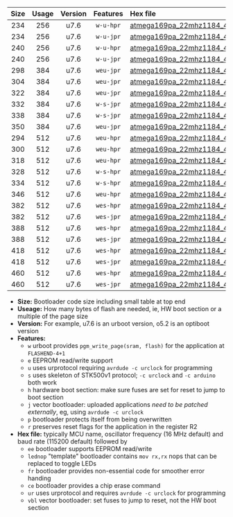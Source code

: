 |Size|Usage|Version|Features|Hex file|
|:-:|:-:|:-:|:-:|:--|
|234|256|u7.6|`w-u-hpr`|[atmega169pa_22mhz1184_460800bps_ur.hex](https://raw.githubusercontent.com/stefanrueger/urboot/main//atmega169pa_22mhz1184_460800bps_ur.hex)|
|234|256|u7.6|`w-u-jpr`|[atmega169pa_22mhz1184_460800bps_ur_vbl.hex](https://raw.githubusercontent.com/stefanrueger/urboot/main//atmega169pa_22mhz1184_460800bps_ur_vbl.hex)|
|240|256|u7.6|`w-u-hpr`|[atmega169pa_22mhz1184_460800bps_lednop_ur.hex](https://raw.githubusercontent.com/stefanrueger/urboot/main//atmega169pa_22mhz1184_460800bps_lednop_ur.hex)|
|240|256|u7.6|`w-u-jpr`|[atmega169pa_22mhz1184_460800bps_lednop_ur_vbl.hex](https://raw.githubusercontent.com/stefanrueger/urboot/main//atmega169pa_22mhz1184_460800bps_lednop_ur_vbl.hex)|
|298|384|u7.6|`weu-jpr`|[atmega169pa_22mhz1184_460800bps_ee_ur_vbl.hex](https://raw.githubusercontent.com/stefanrueger/urboot/main//atmega169pa_22mhz1184_460800bps_ee_ur_vbl.hex)|
|304|384|u7.6|`weu-jpr`|[atmega169pa_22mhz1184_460800bps_ee_lednop_ur_vbl.hex](https://raw.githubusercontent.com/stefanrueger/urboot/main//atmega169pa_22mhz1184_460800bps_ee_lednop_ur_vbl.hex)|
|322|384|u7.6|`weu-jpr`|[atmega169pa_22mhz1184_460800bps_ee_lednop_fr_ur_vbl.hex](https://raw.githubusercontent.com/stefanrueger/urboot/main//atmega169pa_22mhz1184_460800bps_ee_lednop_fr_ur_vbl.hex)|
|332|384|u7.6|`w-s-jpr`|[atmega169pa_22mhz1184_460800bps_vbl.hex](https://raw.githubusercontent.com/stefanrueger/urboot/main//atmega169pa_22mhz1184_460800bps_vbl.hex)|
|338|384|u7.6|`w-s-jpr`|[atmega169pa_22mhz1184_460800bps_lednop_vbl.hex](https://raw.githubusercontent.com/stefanrueger/urboot/main//atmega169pa_22mhz1184_460800bps_lednop_vbl.hex)|
|350|384|u7.6|`weu-jpr`|[atmega169pa_22mhz1184_460800bps_ee_lednop_fr_ce_ur_vbl.hex](https://raw.githubusercontent.com/stefanrueger/urboot/main//atmega169pa_22mhz1184_460800bps_ee_lednop_fr_ce_ur_vbl.hex)|
|294|512|u7.6|`weu-hpr`|[atmega169pa_22mhz1184_460800bps_ee_ur.hex](https://raw.githubusercontent.com/stefanrueger/urboot/main//atmega169pa_22mhz1184_460800bps_ee_ur.hex)|
|300|512|u7.6|`weu-hpr`|[atmega169pa_22mhz1184_460800bps_ee_lednop_ur.hex](https://raw.githubusercontent.com/stefanrueger/urboot/main//atmega169pa_22mhz1184_460800bps_ee_lednop_ur.hex)|
|318|512|u7.6|`weu-hpr`|[atmega169pa_22mhz1184_460800bps_ee_lednop_fr_ur.hex](https://raw.githubusercontent.com/stefanrueger/urboot/main//atmega169pa_22mhz1184_460800bps_ee_lednop_fr_ur.hex)|
|328|512|u7.6|`w-s-hpr`|[atmega169pa_22mhz1184_460800bps.hex](https://raw.githubusercontent.com/stefanrueger/urboot/main//atmega169pa_22mhz1184_460800bps.hex)|
|334|512|u7.6|`w-s-hpr`|[atmega169pa_22mhz1184_460800bps_lednop.hex](https://raw.githubusercontent.com/stefanrueger/urboot/main//atmega169pa_22mhz1184_460800bps_lednop.hex)|
|346|512|u7.6|`weu-hpr`|[atmega169pa_22mhz1184_460800bps_ee_lednop_fr_ce_ur.hex](https://raw.githubusercontent.com/stefanrueger/urboot/main//atmega169pa_22mhz1184_460800bps_ee_lednop_fr_ce_ur.hex)|
|382|512|u7.6|`wes-hpr`|[atmega169pa_22mhz1184_460800bps_ee.hex](https://raw.githubusercontent.com/stefanrueger/urboot/main//atmega169pa_22mhz1184_460800bps_ee.hex)|
|382|512|u7.6|`wes-jpr`|[atmega169pa_22mhz1184_460800bps_ee_vbl.hex](https://raw.githubusercontent.com/stefanrueger/urboot/main//atmega169pa_22mhz1184_460800bps_ee_vbl.hex)|
|388|512|u7.6|`wes-hpr`|[atmega169pa_22mhz1184_460800bps_ee_lednop.hex](https://raw.githubusercontent.com/stefanrueger/urboot/main//atmega169pa_22mhz1184_460800bps_ee_lednop.hex)|
|388|512|u7.6|`wes-jpr`|[atmega169pa_22mhz1184_460800bps_ee_lednop_vbl.hex](https://raw.githubusercontent.com/stefanrueger/urboot/main//atmega169pa_22mhz1184_460800bps_ee_lednop_vbl.hex)|
|418|512|u7.6|`wes-hpr`|[atmega169pa_22mhz1184_460800bps_ee_lednop_fr.hex](https://raw.githubusercontent.com/stefanrueger/urboot/main//atmega169pa_22mhz1184_460800bps_ee_lednop_fr.hex)|
|418|512|u7.6|`wes-jpr`|[atmega169pa_22mhz1184_460800bps_ee_lednop_fr_vbl.hex](https://raw.githubusercontent.com/stefanrueger/urboot/main//atmega169pa_22mhz1184_460800bps_ee_lednop_fr_vbl.hex)|
|460|512|u7.6|`wes-hpr`|[atmega169pa_22mhz1184_460800bps_ee_lednop_fr_ce.hex](https://raw.githubusercontent.com/stefanrueger/urboot/main//atmega169pa_22mhz1184_460800bps_ee_lednop_fr_ce.hex)|
|460|512|u7.6|`wes-jpr`|[atmega169pa_22mhz1184_460800bps_ee_lednop_fr_ce_vbl.hex](https://raw.githubusercontent.com/stefanrueger/urboot/main//atmega169pa_22mhz1184_460800bps_ee_lednop_fr_ce_vbl.hex)|

- **Size:** Bootloader code size including small table at top end
- **Useage:** How many bytes of flash are needed, ie, HW boot section or a multiple of the page size
- **Version:** For example, u7.6 is an urboot version, o5.2 is an optiboot version
- **Features:**
  + `w` urboot provides `pgm_write_page(sram, flash)` for the application at `FLASHEND-4+1`
  + `e` EEPROM read/write support
  + `u` uses urprotocol requiring `avrdude -c urclock` for programming
  + `s` uses skeleton of STK500v1 protocol; `-c urclock` and `-c arduino` both work
  + `h` hardware boot section: make sure fuses are set for reset to jump to boot section
  + `j` vector bootloader: uploaded applications *need to be patched externally*, eg, using `avrdude -c urclock`
  + `p` bootloader protects itself from being overwritten
  + `r` preserves reset flags for the application in the register R2
- **Hex file:** typically MCU name, oscillator frequency (16 MHz default) and baud rate (115200 default) followed by
  + `ee` bootloader supports EEPROM read/write
  + `lednop` "template" bootloader contains `mov rx,rx` nops that can be replaced to toggle LEDs
  + `fr` bootloader provides non-essential code for smoother error handing
  + `ce` bootloader provides a chip erase command
  + `ur` uses urprotocol and requires `avrdude -c urclock` for programming
  + `vbl` vector bootloader: set fuses to jump to reset, not the HW boot section

